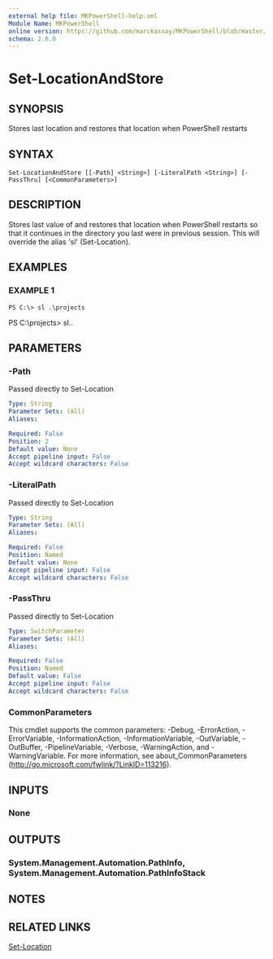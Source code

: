 ```yaml
---
external help file: MKPowerShell-help.xml
Module Name: MKPowerShell
online version: https://github.com/marckassay/MKPowerShell/blob/master/docs/Set-LocationAndStore.md
schema: 2.0.0
---
```


# Set-LocationAndStore

## SYNOPSIS
Stores last location and restores that location when PowerShell restarts

## SYNTAX

```
Set-LocationAndStore [[-Path] <String>] [-LiteralPath <String>] [-PassThru] [<CommonParameters>]
```

## DESCRIPTION
Stores last value of and restores that location when PowerShell restarts so that it continues in the directory you last were in previous session. This will override the alias 'sl' (Set-Location).

## EXAMPLES

### EXAMPLE 1
```
PS C:\> sl .\projects
```

PS C:\projects\> sl..

## PARAMETERS

### -Path
Passed directly to Set-Location
```yaml
Type: String
Parameter Sets: (All)
Aliases:

Required: False
Position: 2
Default value: None
Accept pipeline input: False
Accept wildcard characters: False
```

### -LiteralPath
Passed directly to Set-Location

```yaml
Type: String
Parameter Sets: (All)
Aliases:

Required: False
Position: Named
Default value: None
Accept pipeline input: False
Accept wildcard characters: False
```

### -PassThru
Passed directly to Set-Location

```yaml
Type: SwitchParameter
Parameter Sets: (All)
Aliases:

Required: False
Position: Named
Default value: False
Accept pipeline input: False
Accept wildcard characters: False
```

### CommonParameters
This cmdlet supports the common parameters: -Debug, -ErrorAction, -ErrorVariable, -InformationAction, -InformationVariable, -OutVariable, -OutBuffer, -PipelineVariable, -Verbose, -WarningAction, and -WarningVariable. For more information, see about_CommonParameters (http://go.microsoft.com/fwlink/?LinkID=113216).

## INPUTS

### None

## OUTPUTS

### System.Management.Automation.PathInfo, System.Management.Automation.PathInfoStack

## NOTES

## RELATED LINKS

[Set-Location](https://docs.microsoft.com/en-us/powershell/module/Microsoft.PowerShell.Management/Set-Location)
